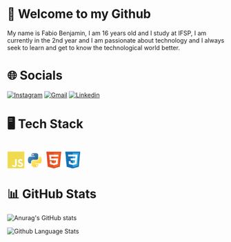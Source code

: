 # 👋 Welcome to my Github

My name is Fabio Benjamin, I am 16 years old and I study at IFSP, I am currently in the 2nd year and I am passionate about technology and I always seek to learn and get to know the technological world better.

# 🌐 Socials

[![Instagram](https://img.shields.io/badge/Instagram-FF0069?style=for-the-badge&logo=Instagram&logoColor=white)](https://www.instagram.com/fabioxcz_/)   [![Gmail](https://img.shields.io/badge/Gmail-333333?style=for-the-badge&logo=gmail&logoColor=red)](mailto:fabiobenjoliveira@gmail.com) [![Linkedin](https://img.shields.io/badge/LinkedIn-0077B5?style=for-the-badge&logo=linkedin&logoColor=white)](https://www.linkedin.com/in/fabio-benjamin-oliveira-635365348/)


# 🖥️ Tech Stack

<div style="display: inline_block"><br>
  <img align="center" alt="Fabio-Js" height="40" width="40" src="https://raw.githubusercontent.com/devicons/devicon/master/icons/javascript/javascript-plain.svg">
  <img align="center" alt="Fabio-Python" height="40" width="40" src="https://raw.githubusercontent.com/devicons/devicon/master/icons/python/python-original.svg">
  <img align="center" alt="Fabio-HTML" height="40" width="40" src="https://raw.githubusercontent.com/devicons/devicon/master/icons/html5/html5-original.svg">
  <img align="center" alt="Fabio-CSS" height="40" width="40" src="https://raw.githubusercontent.com/devicons/devicon/master/icons/css3/css3-original.svg">  
</div>

# 📊 GitHub Stats

![Anurag's GitHub stats](https://github-readme-stats.vercel.app/api?username=FabioBenjamin&show_icons=true&theme=transparent)

![Github Language Stats](https://github-readme-stats.vercel.app/api/top-langs/?username=FabioBenjamin&theme=transparent)
